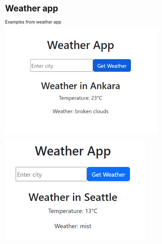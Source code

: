 # Weather app

Examples from weather app

![Weather app example 1](weather_app1.png)

![Weather app example 2](weather_app2.png)
